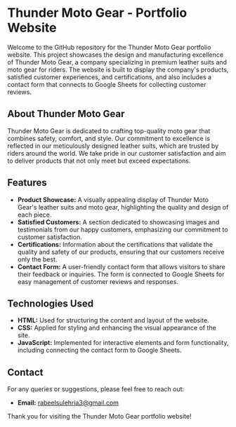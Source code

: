 # Thunder Moto Gear - Portfolio Website

Welcome to the GitHub repository for the Thunder Moto Gear portfolio website. This project showcases the design and manufacturing excellence of Thunder Moto Gear, a company specializing in premium leather suits and moto gear for riders. The website is built to display the company's products, satisfied customer experiences, and certifications, and also includes a contact form that connects to Google Sheets for collecting customer reviews.

## About Thunder Moto Gear

Thunder Moto Gear is dedicated to crafting top-quality moto gear that combines safety, comfort, and style. Our commitment to excellence is reflected in our meticulously designed leather suits, which are trusted by riders around the world. We take pride in our customer satisfaction and aim to deliver products that not only meet but exceed expectations.

## Features

- **Product Showcase:** A visually appealing display of Thunder Moto Gear's leather suits and moto gear, highlighting the quality and design of each piece.
- **Satisfied Customers:** A section dedicated to showcasing images and testimonials from our happy customers, emphasizing our commitment to customer satisfaction.
- **Certifications:** Information about the certifications that validate the quality and safety of our products, ensuring that our customers receive only the best.
- **Contact Form:** A user-friendly contact form that allows visitors to share their feedback or inquiries. The form is connected to Google Sheets for easy management of customer reviews and responses.

## Technologies Used

- **HTML:** Used for structuring the content and layout of the website.
- **CSS:** Applied for styling and enhancing the visual appearance of the site.
- **JavaScript:** Implemented for interactive elements and form functionality, including connecting the contact form to Google Sheets.

## Contact

For any queries or suggestions, please feel free to reach out:

- **Email:** rabeelsulehria3@gmail.com

Thank you for visiting the Thunder Moto Gear portfolio website!